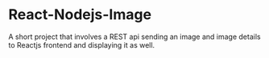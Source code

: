 # React-Nodejs-Image

A short project that involves a REST api sending an image and image details to Reactjs frontend and displaying it as well.
